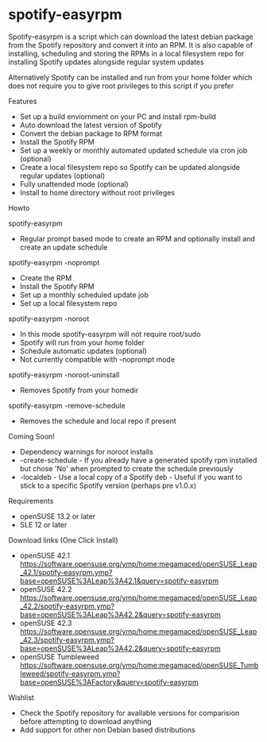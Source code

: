 # spotify-easyrpm


Spotify-easyrpm is a script which can download the latest debian package from the Spotify
repository and convert it into an RPM. It is also capable of installing, scheduling and storing
the RPMs in a local filesystem repo for installing Spotify updates alongside regular system updates

Alternatively Spotify can be installed and run from your home folder which does not require you to give
root privileges to this script if you prefer


 Features
 
 * Set up a build enviornment on your PC and install rpm-build 
 * Auto download the latest version of Spotify
 * Convert the debian package to RPM format
 * Install the Spotify RPM
 * Set up a weekly or monthly automated updated schedule via cron job (optional)
 * Create a local filesystem repo so Spotify can be updated alongside regular updates (optional)
 * Fully unattended mode (optional)
 * Install to home directory without root privileges

 
 Howto

  spotify-easyrpm

  - Regular prompt based mode to create an RPM and optionally install and create an update schedule

  spotify-easyrpm -noprompt

  - Create the RPM
  - Install the Spotify RPM
  - Set up a monthly scheduled update job
  - Set up a local filesystem repo

  spotify-easyrpm -noroot

  - In this mode spotify-easyrpm will not require root/sudo
  - Spotify will run from your home folder
  - Schedule automatic updates (optional)
  - Not currently compatible with -noprompt mode

  spotify-easyrpm -noroot-uninstall

  - Removes Spotify from your homedir

  spotify-easyrpm -remove-schedule

  - Removes the schedule and local repo if present

 
 Coming Soon!

 * Dependency warnings for noroot installs
 * -create-schedule - If you already have a generated spotify rpm installed but chose 'No' when prompted to create the schedule previously
 * -localdeb - Use a local copy of a Spotify deb - Useful if you want to stick to a specific Spotify version (perhaps pre v1.0.x)
 

 Requirements

 * openSUSE 13.2 or later
 * SLE 12 or later


 Download links (One Click Install)

 * openSUSE 42.1 https://software.opensuse.org/ymp/home:megamaced/openSUSE_Leap_42.1/spotify-easyrpm.ymp?base=openSUSE%3ALeap%3A42.1&query=spotify-easyrpm
 * openSUSE 42.2 https://software.opensuse.org/ymp/home:megamaced/openSUSE_Leap_42.2/spotify-easyrpm.ymp?base=openSUSE%3ALeap%3A42.2&query=spotify-easyrpm
 * openSUSE 42.3 https://software.opensuse.org/ymp/home:megamaced/openSUSE_Leap_42.3/spotify-easyrpm.ymp?base=openSUSE%3ALeap%3A42.2&query=spotify-easyrpm
 * openSUSE Tumbleweed https://software.opensuse.org/ymp/home:megamaced/openSUSE_Tumbleweed/spotify-easyrpm.ymp?base=openSUSE%3AFactory&query=spotify-easyrpm


 Wishlist

 * Check the Spotify repository for available versions for comparision before attempting to download anything
 * Add support for other non Debian based distributions


